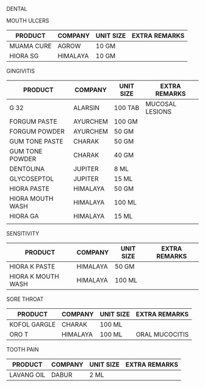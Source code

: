 DENTAL

MOUTH ULCERS

| PRODUCT | COMPANY | UNIT SIZE | EXTRA REMARKS |
| --- | --- | --- | --- |
| MUAMA CURE | AGROW | 10 GM |     |
| HIORA SG | HIMALAYA | 10 GM |     |

GINGIVITIS

| PRODUCT | COMPANY | UNIT SIZE | EXTRA REMARKS |
| --- | --- | --- | --- |
| G 32 | ALARSIN | 100 TAB | MUCOSAL LESIONS |
| FORGUM PASTE | AYURCHEM | 100 GM |     |
| FORGUM POWDER | AYURCHEM | 50 GM |     |
| GUM TONE PASTE | CHARAK | 50 GM |     |
| GUM TONE POWDER | CHARAK | 40 GM |     |
| DENTOLINA | JUPITER | 8 ML |     |
| GLYCOSEPTOL | JUPITER | 15 ML |     |
| HIORA PASTE | HIMALAYA | 50 GM |     |
| HIORA MOUTH WASH | HIMALAYA | 100 ML |     |
| HIORA GA | HIMALAYA | 15 ML |     |
|     |     |     |     |

SENSITIVITY

| PRODUCT | COMPANY | UNIT SIZE | EXTRA REMARKS |
| --- | --- | --- | --- |
| HIORA K PASTE | HIMALAYA | 50 GM |     |
| HIORA K MOUTH WASH | HIMALAYA | 100 ML |     |

SORE THROAT

| PRODUCT | COMPANY | UNIT SIZE | EXTRA REMARKS |
| --- | --- | --- | --- |
| KOFOL GARGLE | CHARAK | 100 ML |     |
| ORO T | HIMALAYA | 100 ML | ORAL MUCOCITIS |

TOOTH PAIN

| PRODUCT | COMPANY | UNIT SIZE | EXTRA REMARKS |
| --- | --- | --- | --- |
| LAVANG OIL | DABUR | 2 ML |     |